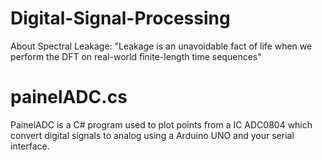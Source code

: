 # Digital-Signal-Processing

About Spectral Leakage:
"Leakage is an unavoidable fact of life when we perform the DFT on real-world finite-length time sequences"

# painelADC.cs

PainelADC is a C# program used to plot points from a IC ADC0804 which convert digital signals to analog using a Arduino UNO and your serial interface.


